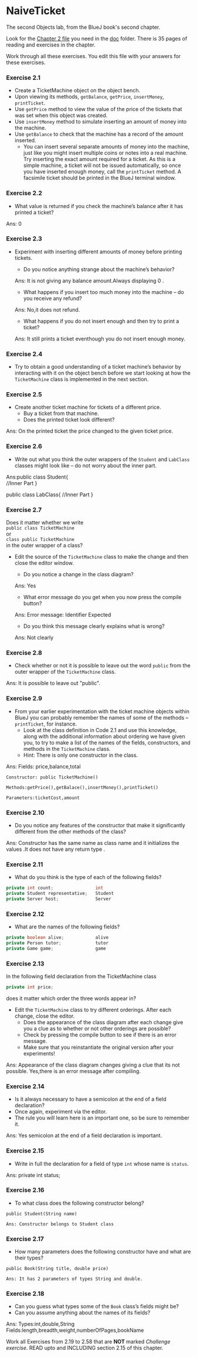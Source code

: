 # NaiveTicket

The second Objects lab, from the BlueJ book's second chapter.

Look for the [Chapter 2 file](./doc/BlueJ-objects-first-ch2.pdf) you need in the [doc](./doc) folder.
There is 35 pages of reading and exercises in the chapter.

Work through all these exercises. You edit this file with your answers for these exercises.

### Exercise 2.1
* Create a TicketMachine object on the object bench.
* Upon viewing its methods, `getBalance`, `getPrice`, `insertMoney`, `printTicket`.
* Use `getPrice` method to view the value of the price of the tickets that was set when this object was created.
* Use `insertMoney` method to simulate inserting an amount of money into the machine.
* Use `getBalance` to check that the machine has a record of the amount inserted.
	* You can insert several separate amounts of money into the machine, just like you might insert multiple coins or notes into a real machine. Try inserting the exact amount required for a ticket. As this is a simple machine, a ticket will not be issued automatically, so once you have inserted enough money, call the `printTicket` method. A facsimile ticket should be printed in the BlueJ terminal window.

### Exercise 2.2
* What value is returned if you check the machine’s balance after it has printed a ticket? 

Ans: 0

### Exercise 2.3
* Experiment with inserting different amounts of money before printing tickets.
	* Do you notice anything strange about the machine’s behavior? 
	
	Ans: It is not giving any balance amount.Always displaying 0 .

	* What happens if you insert too much money into the machine – do you receive any refund?
	
	Ans: No,it does not refund.

	* What happens if you do not insert enough and then try to print a ticket?
	
	Ans: It still prints a ticket eventhough you do not insert enough money.

### Exercise 2.4
* Try to obtain a good understanding of a ticket machine’s behavior by interacting with it on the object bench before we start looking at how the `TicketMachine` class is implemented in the next section.

### Exercise 2.5
* Create another ticket machine for tickets of a different price.
	* Buy a ticket from that machine.
	* Does the printed ticket look different?
	
Ans:	On the printed ticket the price changed to the given ticket price. 

### Exercise 2.6
* Write out what you think the outer wrappers of the `Student` and `LabClass` classes might look like – do not worry about the inner part.

Ans:public class Student{      
	//Inner Part
}

public class LabClass{
	//Inner Part
}

### Exercise 2.7
Does it matter whether we write<br>
`public class TicketMachine`<br>
or<br>
`class public TicketMachine`<br>
in the outer wrapper of a class?

* Edit the source of the `TicketMachine` class to make the change and then close the editor window.
	* Do you notice a change in the class diagram?
	
	Ans: Yes
	
	* What error message do you get when you now press the compile button?
	
	Ans: Error message: Identifier Expected
	
	* Do you think this message clearly explains what is wrong?
	
	Ans: Not clearly 

### Exercise 2.8
* Check whether or not it is possible to leave out the word `public` from the outer wrapper of the `TicketMachine` class.

Ans: It is possible to leave out "public".

### Exercise 2.9
* From your earlier experimentation with the ticket machine objects within BlueJ you can probably remember the names of some of the methods – `printTicket`, for instance.
	* Look at the class definition in Code 2.1 and use this knowledge, along with the additional information about ordering we have given you, to try to make a list of the names of the fields, constructors, and methods in the `TicketMachine` class.
	* Hint: There is only one constructor in the class.
	
Ans:	Fields: price,balance,total
	
	Constructor: public TicketMachine()
	
	Methods:getPrice(),getBalace(),insertMoney(),printTicket()
	
	Parameters:ticketCost,amount

### Exercise 2.10
* Do you notice any features of the constructor that make it significantly different from the other methods of the class?

Ans: Constructor has the same name as class name and it initializes the values .It does not have any return type .

### Exercise 2.11
* What do you think is the type of each of the following fields?

```java
private int count;                int
private Student representative;   Student
private Server host;              Server
```


### Exercise 2.12
* What are the names of the following fields?

```java
private boolean alive;            alive
private Person tutor;             tutor
private Game game;                game 
```
### Exercise 2.13

In the following field declaration from the TicketMachine class<br>

```java
private int price;
```
does it matter which order the three words appear in?
* Edit the `TicketMachine` class to try different orderings. After each change, close the editor.
	* Does the appearance of the class diagram after each change give you a clue as to whether or not other orderings are
possible?
	* Check by pressing the compile button to see if there is an error message.
	* Make sure that you reinstantiate the original version after your experiments!

Ans:	Appearance of the class diagram changes giving a clue that its not possible.
	Yes,there is an error message after compiling. 

### Exercise 2.14
* Is it always necessary to have a semicolon at the end of a field declaration?
* Once again, experiment via the editor.
* The rule you will learn here is an important one, so be sure to remember it.

Ans: Yes semicolon at the end of a field declaration is important.


### Exercise 2.15
* Write in full the declaration for a field of type `int` whose name is `status`.

Ans: private int status;

### Exercise 2.16
* To what class does the following constructor belong?
```
public Student(String name)

Ans: Constructor belongs to Student class
```

### Exercise 2.17
* How many parameters does the following constructor have and what are their types?
```
public Book(String title, double price)

Ans: It has 2 parameters of types String and double.
```

### Exercise 2.18
* Can you guess what types some of the `Book` class’s fields might be?
* Can you assume anything about the names of its fields?

Ans: 
Types:int,double,String
Fields:length,breadth,weight,numberOfPages,bookName

Work all Exercises from 2.19 to 2.58 that are **NOT** marked *Challenge exercise*.
READ upto and INCLUDING section 2.15 of this chapter.
